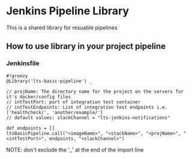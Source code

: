 # Jenkins Pipeline Library
This is a shared library for resuable pipelines 

## How to use library in your project pipeline

### Jenkinsfile
``` 
#!groovy
@Library('lts-basic-pipeline') _

// projName: The directory name for the project on the servers for it's docker/config files
// intTestPort: port of integration test container
// intTestEndpoints: List of integration test endpoints i.e. ['healthcheck/', 'another/example/']
// default values: slackChannel = "lts-jenkins-notifications"

def endpoints = []
ltsBasicPipeline.call("<imageName>", "<stackName>", "<projName>", "<intTestPort>", endpoints, "<slackChannel>") 
```

NOTE: don't exclude the '_' at the end of the import line
